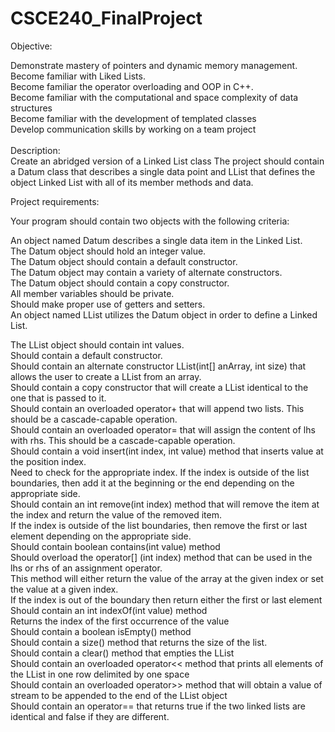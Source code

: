 # CSCE240_FinalProject
Objective:

Demonstrate mastery of pointers and dynamic memory management.<br />
Become familiar with Liked Lists.<br />
Become familiar the operator overloading and OOP in C++.<br />
Become familiar with the computational and space complexity of data structures<br />
Become familiar with the development of templated classes<br />
Develop communication skills by working on a team project<br /><br />
Description:<br />
Create an abridged version of a Linked List class The project should contain a Datum class that describes a single data point and LList that defines the object Linked List with all of its member methods and data.<br />

Project requirements:

Your program should contain two objects with the following criteria:<br />

An object named Datum describes a single data item in the Linked List.<br />
The Datum object should hold an integer value.<br />
The Datum object should contain a default constructor.<br />
The Datum object may contain a variety of alternate constructors.<br />
The Datum object should contain a copy constructor.<br />
All member variables should be private.<br />
Should make proper use of getters and setters.<br />
An object named LList utilizes the Datum object in order to define a Linked List.<br />

The LList object should contain int values.<br />
Should contain a default constructor.<br />
Should contain an alternate constructor LList(int[] anArray, int size) that allows the user to create a LList from an array.<br />
Should contain a copy constructor that will create a LList identical to the one that is passed to it.<br />
Should contain an overloaded operator+ that will append two lists. This should be a cascade-capable operation.<br />
Should contain an overloaded operator= that will assign the content of lhs with rhs. This should be a cascade-capable operation.<br />
Should contain a void insert(int index, int value) method that inserts value at the position index.<br />
Need to check for the appropriate index. If the index is outside of the list boundaries, then add it at the beginning or the end depending on the appropriate side.<br />
Should contain an int remove(int index) method that will remove the item at the index and return the value of the removed item.<br />
If the index is outside of the list boundaries, then remove the first or last element depending on the appropriate side.<br />
Should contain boolean contains(int value) method<br />
Should overload the operator[] (int index) method that can be used in the lhs or rhs of an assignment operator. <br />
This method will either return the value of the array at the given index or set the value at a given index.<br />
If the index is out of the boundary then return either the first or last element<br />
Should contain an int indexOf(int value) method<br />
Returns the index of the first occurrence of the value<br />
Should contain a boolean isEmpty() method<br />
Should contain a size() method that returns the size of the list. <br />
Should contain a  clear() method that empties the LList<br />
Should contain an overloaded operator<< method that prints all elements of the LList in one row delimited by one space<br />
Should contain an overloaded operator>> method that will obtain a value of stream to be appended to the end of the LList object<br />
Should contain an operator== that returns true if the two linked lists are identical and false if they are different.<br />
